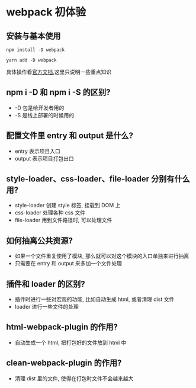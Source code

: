 # webpack 初体验

## 安装与基本使用

```shell
npm install -D webpack

yarn add -D webpack
```
具体操作看[官方文档](https://webpack.js.org/),这里只说明一些重点知识

## npm i -D 和 npm i -S 的区别?

- \-D 包是给开发者用的
- \-S 是线上部署的时候用的

## 配置文件里 entry 和 output 是什么?

- entry 表示项目入口
- output 表示项目打包出口

## style-loader、css-loader、file-loader 分别有什么用?

- style-loader 创建 style 标签, 挂载到 DOM 上
- css-loader 处理各种 css 文件
- file-loader 用到文件路径时, 可以处理文件

## 如何抽离公共资源?

- 如果一个文件重复使用了模块, 那么就可以对这个模块的入口单独来进行抽离
- 只需要在 entry 和 output 来多加一个文件处理

## 插件和 loader 的区别?

- 插件时进行一些对宏观的功能, 比如自动生成 html, 或者清理 dist 文件
- loader 进行一些文件的处理

## html-webpack-plugin 的作用?

- 自动生成一个 html, 把打包好的文件放到 html 中

## clean-webpack-plugin 的作用?

- 清理 dist 里的文件, 使得在打包时文件不会越来越大





